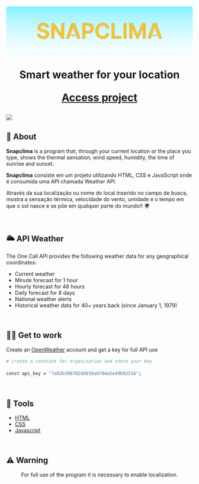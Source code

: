 <h1 align="center">
  <img src="./assets/snapclimaLogo.svg"/>
  <p>Smart weather for your location </p>
  <p><a href="https://github.com/iamfelipeS/SnapClima" target="_blank">Access project</a></p>
</h1>

<img src="./assets/demoSnap.gif">

<br>

## 📕 About

**Snapclima** is a program that, through your current location or the place you type, shows the thermal sensation, wind speed, humidity, the time of sunrise and sunset.

**Snapclima** consiste em um projeto utilizando HTML, CSS e JavaScript onde é consumida uma API chamada Weather API.

Através da sua localização ou nome do local inserido no campo de busca, mostra a sensação térmica, velocidade do vento, umidade e o tempo em que o sol nasce e se põe em qualquer parte do mundo!! 🌍

<br>

## 🌥️ API Weather
The One Call API provides the following weather data for any geographical coordinates:
- Current weather
- Minute forecast for 1 hour
- Hourly forecast for 48 hours
- Daily forecast for 8 days
- National weather alerts
- Historical weather data for 40+ years back 
 (since January 1, 1979)

<br>

## 🧑‍🏭 Get to work
Create an [OpenWeather](https://openweathermap.org/api) account and get a key for full API use
```bash
# create a constant for organization and store your key

const api_key = "7a02b390702dd039a0704a5e49b9251b";
```

<br>

 ## 🔨 Tools
 - [HTML](https://developer.mozilla.org/pt-BR/docs/Web/HTML)
 - [CSS](https://developer.mozilla.org/pt-BR/docs/Web/CSS)
 - [Javascript](https://developer.mozilla.org/pt-BR/docs/Web/JavaScript)

<br>

## ⚠️ Warning 
<p align="center">For full use of the program it is necessary to enable localization.</p>






